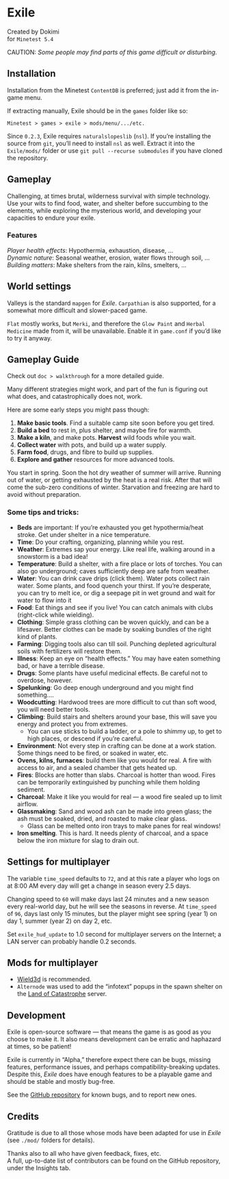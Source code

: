 # Exile
Created by Dokimi  
for `Minetest 5.4`

CAUTION: _Some people may find parts of this game difficult or disturbing._

## Installation
Installation from the Minetest `ContentDB` is preferred; just add it from the in-game menu.

If extracting manually, Exile should be in the `games` folder like so:

    Minetest > games > exile > mods/menu/.../etc.

Since `0.2.3`, Exile requires `naturalslopeslib` (`nsl`). If you’re installing the source from `git`, you’ll need to install `nsl` as well. Extract it into the `Exile/mods/` folder or use `git pull --recurse submodules` if you have cloned the repository.

## Gameplay
Challenging, at times brutal, wilderness survival with simple technology.
Use your wits to find food, water, and shelter before succumbing to the elements, while exploring the mysterious world, and developing your capacities to endure your exile.

### Features
*Player health effects*: Hypothermia, exhaustion, disease, ...  
*Dynamic nature*: Seasonal weather, erosion, water flows through soil, ...  
*Building matters*: Make shelters from the rain, kilns, smelters, ...  

## World settings
Valleys is the standard `mapgen` for _Exile_. `Carpathian` is also supported, for a somewhat more difficult and slower-paced game.

`Flat` mostly works, but `Merki`, and therefore the `Glow Paint` and `Herbal Medicine` made from it, will be unavailable. Enable it in `game.conf` if you’d like to try it anyway.

## Gameplay Guide
Check out `doc > walkthrough` for a more detailed guide.

Many different strategies might work, and part of the fun is figuring out what does, and catastrophically does not, work.

Here are some early steps you might pass though:
1. **Make basic tools**. Find a suitable camp site soon before you get tired.
2. **Build a bed** to rest in, plus shelter, and maybe fire for warmth.
3. **Make a kiln**, and make pots. **Harvest** wild foods while you wait.
4. **Collect water** with pots, and build up a water supply.
5. **Farm food**, drugs, and fibre to build up supplies.
6. **Explore and gather** resources for more advanced tools.

You start in spring. Soon the hot dry weather of summer will arrive.
Running out of water, or getting exhausted by the heat is a real risk.
After that will come the sub-zero conditions of winter.
Starvation and freezing are hard to avoid without preparation.

### Some tips and tricks:
- **Beds** are important: If you’re exhausted you get hypothermia/heat stroke. Get under shelter in a nice temperature.
- **Time**: Do your crafting, organizing, planning while you rest.
- **Weather**: Extremes sap your energy. Like real life, walking around in a snowstorm is a bad idea!
- **Temperature**: Build a shelter, with a fire place or lots of torches. You can also go underground; caves sufficiently deep are safe from weather.
- **Water**: You can drink cave drips (click them). Water pots collect rain water. Some plants, and food quench your thirst. If you’re desperate, you can try to melt ice, or dig a seepage pit in wet ground and wait for water to flow into it
- **Food**: Eat things and see if you live! You can catch animals with clubs (right-click while wielding).
- **Clothing**: Simple grass clothing can be woven quickly, and can be a lifesaver. Better clothes can be made by soaking bundles of the right kind of plants.
- **Farming**: Digging tools also can till soil. Punching depleted agricultural soils with fertilizers will restore them.
- **Illness**: Keep an eye on “health effects.” You may have eaten something bad, or have a terrible disease.
- **Drugs**: Some plants have useful medicinal effects. Be careful not to overdose, however.
- **Spelunking**: Go deep enough underground and you might find something....
- **Woodcutting**: Hardwood trees are more difficult to cut than soft wood, you will need better tools.
- **Climbing**: Build stairs and shelters around your base, this will save you energy and protect you from extremes.
  - You can use sticks to build a ladder, or a pole to shimmy up, to get to high places, or descend if you’re careful.
- **Environment**: Not every step in crafting can be done at a work station. Some things need to be fired, or soaked in water, etc.
- **Ovens, kilns, furnaces**: build them like you would for real. A fire with access to air, and a sealed chamber that gets heated up.
- **Fires**: Blocks are hotter than slabs. Charcoal is hotter than wood. Fires can be temporarily extinguished by punching while them holding sediment.
- **Charcoal**: Make it like you would for real — a wood fire sealed up to limit airflow.
- **Glassmaking**: Sand and wood ash can be made into green glass; the ash must be soaked, dried, and roasted to make clear glass.
  - Glass can be melted onto iron trays to make panes for real windows!
- **Iron smelting**. This is hard. It needs plenty of charcoal, and a space below the iron mixture for slag to drain out.

## Settings for multiplayer
The variable `time_speed` defaults to `72`, and at this rate a player who logs on at 8:00 AM every day will get a change in season every 2.5 days.

Changing speed to `60` will make days last 24 minutes and a new season every real-world day, but he will see the seasons in reverse. At `time_speed` of `96`, days last only 15 minutes, but the player might see spring (year 1) on day 1, summer (year 2) on day 2, etc.

Set `exile_hud_update` to 1.0 second for multiplayer servers on the Internet; a LAN server can probably handle 0.2 seconds.

## Mods for multiplayer
- [Wield3d](https://github.com/stujones11/wield3d) is recommended.
- `Alternode` was used to add the “infotext” popups in the spawn shelter on the [Land of Catastrophe](https://github.com/AntumMT/mod-alternode) server.

## Development
Exile is open-source software — that means the game is as good as you choose to make it. It also means development can be erratic and haphazard at times, so be patient!

Exile is currently in “Alpha,” therefore expect there can be bugs, missing features, performance issues, and perhaps compatibility-breaking updates.
Despite this, _Exile_ does have enough features to be a playable game and should be stable and mostly bug-free.

See the [GitHub repository](https://github.com/jeremyshannon/Exile/) for known bugs, and to report new ones.

## Credits
Gratitude is due to all those whose mods have been adapted for use in _Exile_ (see `./mod/` folders for details).

Thanks also to all who have given feedback, fixes, etc.  
A full, up-to-date list of contributors can be found on the GitHub repository, under the Insights tab.
